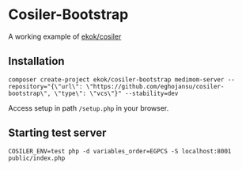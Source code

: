# Cosiler-Bootstrap

A working example of [ekok/cosiler](https://github.com/eghojansu/cosiler)

## Installation

`composer create-project ekok/cosiler-bootstrap medimom-server --repository="{\"url\": \"https://github.com/eghojansu/cosiler-bootstrap\", \"type\": \"vcs\"}" --stability=dev` 

Access setup in path `/setup.php` in your browser.

## Starting test server

`COSILER_ENV=test php -d variables_order=EGPCS -S localhost:8001 public/index.php`